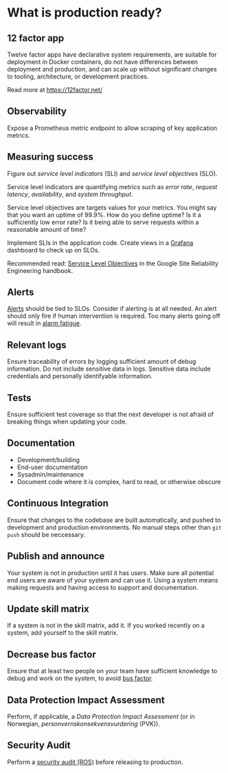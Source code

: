 # What is production ready?

## 12 factor app
Twelve factor apps have declarative system requirements, are suitable for
deployment in Docker containers, do not have differences between deployment and
production, and can scale up without significant changes to tooling,
architecture, or development practices.

Read more at https://12factor.net/

## Observability
Expose a Prometheus metric endpoint to allow scraping of key application metrics.

## Measuring success
Figure out _service level indicators_ (SLI) and _service level objectives_ (SLO).

Service level indicators are quantifying metrics such as _error rate_, _request
latency_, _availability_, and _system throughput_.

Service level objectives are targets values for your metrics. You might say
that you want an uptime of 99.9%. How do you define uptime? Is it a
sufficiently low error rate? Is it being able to serve requests within a
reasonable amount of time?

Implement SLIs in the application code. Create views in a
[Grafana](https://grafana.nais.io) dashboard to check up on SLOs.

Recommended read: [Service Level
Objectives](https://sre.google/sre-book/service-level-objectives/) in the
Google Site Reliability Engineering handbook.

## Alerts
[Alerts](https://doc.nais.io/observability/alerts/) should be tied to SLOs.
Consider if alerting is at all needed. An alert should only fire if human intervention is required.
Too many alerts going off will result in [alarm fatigue](https://en.wikipedia.org/wiki/Alarm_fatigue).

## Relevant logs
Ensure traceability of errors by logging sufficient amount of debug information.
Do not include sensitive data in logs. Sensitive data include credentials and
personally identifyable information.

## Tests
Ensure sufficient test coverage so that the next developer is not afraid of
breaking things when updating your code.

## Documentation
* Development/building
* End-user documentation
* Sysadmin/maintenance
* Document code where it is complex, hard to read, or otherwise obscure

## Continuous Integration
Ensure that changes to the codebase are built automatically, and pushed to
development and production environments. No manual steps other than `git push`
should be neccessary.

## Publish and announce
Your system is not in production until it has users.
Make sure all potential end users are aware of your system and can use it.
Using a system means making requests and having access to support and documentation.

## Update skill matrix
If a system is not in the skill matrix, add it.
If you worked recently on a system, add yourself to the skill matrix.

## Decrease bus factor
Ensure that at least two people on your team have sufficient knowledge to debug
and work on the system, to avoid [bus factor](https://en.wikipedia.org/wiki/Bus_factor).

## Data Protection Impact Assessment
Perform, if applicable, a _Data Protection Impact Assessment_ (or in Norwegian, _personvernskonsekvensvurdering_ (PVK)).

## Security Audit
Perform a [security audit (ROS)](https://doc.nais.io/clusters/migrating-to-gcp/#ros) before releasing to production.
